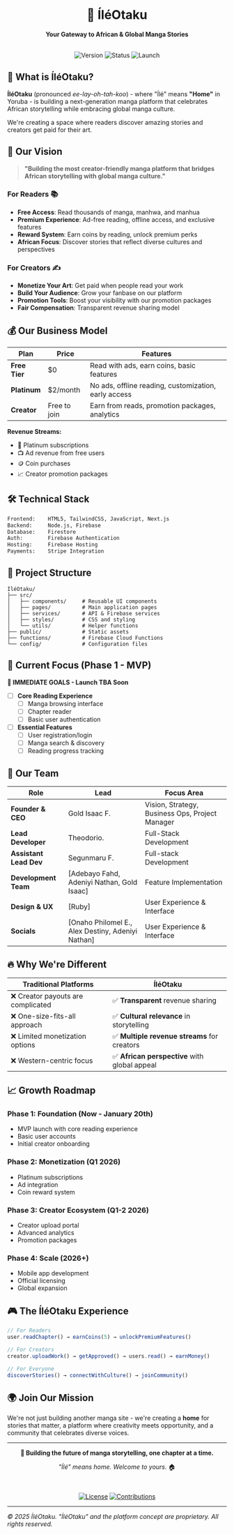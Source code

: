 # <div align="center">🎌 ÍléOtaku</div>

<div align="center">
<strong>Your Gateway to African & Global Manga Stories</strong>
</div>

<br>

<div align="center">

![Version](https://img.shields.io/badge/version-1.0.0-blue?style=for-the-badge)
![Status](https://img.shields.io/badge/status-development-orange?style=for-the-badge)
![Launch](https://img.shields.io/badge/launch-november_10th-brightgreen?style=for-the-badge)

</div>

## 🌟 What is ÍléOtaku?

**ÍléOtaku** (pronounced *ee-lay-oh-tah-koo*) - where "Ílé" means **"Home"** in Yoruba - is building a next-generation manga platform that celebrates African storytelling while embracing global manga culture.

We're creating a space where readers discover amazing stories and creators get paid for their art.

## 🚀 Our Vision

> **"Building the most creator-friendly manga platform that bridges African storytelling with global manga culture."**

### For Readers 📚
- **Free Access**: Read thousands of manga, manhwa, and manhua
- **Premium Experience**: Ad-free reading, offline access, and exclusive features
- **Reward System**: Earn coins by reading, unlock premium perks
- **African Focus**: Discover stories that reflect diverse cultures and perspectives

### For Creators ✍️
- **Monetize Your Art**: Get paid when people read your work
- **Build Your Audience**: Grow your fanbase on our platform
- **Promotion Tools**: Boost your visibility with our promotion packages
- **Fair Compensation**: Transparent revenue sharing model

## 💰 Our Business Model

| Plan | Price | Features |
|------|-------|----------|
| **Free Tier** | $0 | Read with ads, earn coins, basic features |
| **Platinum** | $2/month | No ads, offline reading, customization, early access |
| **Creator** | Free to join | Earn from reads, promotion packages, analytics |

**Revenue Streams:**
- 💎 Platinum subscriptions
- 📺 Ad revenue from free users  
- 🪙 Coin purchases
- 📈 Creator promotion packages

## 🛠️ Technical Stack

```bash
Frontend:    HTML5, TailwindCSS, JavaScript, Next.js
Backend:     Node.js, Firebase
Database:    Firestore
Auth:        Firebase Authentication
Hosting:     Firebase Hosting
Payments:    Stripe Integration
```

## 📁 Project Structure

```
ÍléOtaku/
├── src/
│   ├── components/     # Reusable UI components
│   ├── pages/          # Main application pages
│   ├── services/       # API & Firebase services
│   ├── styles/         # CSS and styling
│   └── utils/          # Helper functions
├── public/             # Static assets
├── functions/          # Firebase Cloud Functions
└── config/             # Configuration files
```

## 🎯 Current Focus (Phase 1 - MVP)

**🚨 IMMEDIATE GOALS - Launch TBA Soon**

- [ ] **Core Reading Experience**
  - [ ] Manga browsing interface
  - [ ] Chapter reader
  - [ ] Basic user authentication

- [ ] **Essential Features**
  - [ ] User registration/login
  - [ ] Manga search & discovery
  - [ ] Reading progress tracking

## 👥 Our Team

| Role | Lead | Focus Area |
|------|------|------------|
| **Founder & CEO** | Gold Isaac F. | Vision, Strategy, Business Ops, Project Manager |
| **Lead Developer** | Theodorio. | Full-Stack Development |
| **Assistant Lead Dev** | Segunmaru F. | Full-stack Development |
| **Development Team** | [Adebayo Fahd, Adeniyi Nathan, Gold Isaac] | Feature Implementation |
| **Design & UX** | [Ruby] | User Experience & Interface |
| **Socials** | [Onaho Philomel E., Alex Destiny, Adeniyi Nathan] | User Experience & Interface |


## 🔥 Why We're Different

| Traditional Platforms | ÍléOtaku |
|-----------------------|----------|
| ❌ Creator payouts are complicated | ✅ **Transparent** revenue sharing |
| ❌ One-size-fits-all approach | ✅ **Cultural relevance** in storytelling |
| ❌ Limited monetization options | ✅ **Multiple revenue streams** for creators |
| ❌ Western-centric focus | ✅ **African perspective** with global appeal |

## 📈 Growth Roadmap

### Phase 1: Foundation (Now - January 20th)
- MVP launch with core reading experience
- Basic user accounts
- Initial creator onboarding

### Phase 2: Monetization (Q1 2026)
- Platinum subscriptions
- Ad integration
- Coin reward system

### Phase 3: Creator Ecosystem (Q1-2 2026)
- Creator upload portal
- Advanced analytics
- Promotion packages

### Phase 4: Scale (2026+)
- Mobile app development
- Official licensing
- Global expansion

## 🎮 The ÍléOtaku Experience

```javascript
// For Readers
user.readChapter() → earnCoins(5) → unlockPremiumFeatures()

// For Creators  
creator.uploadWork() → getApproved() → users.read() → earnMoney()

// For Everyone
discoverStories() → connectWithCulture() → joinCommunity()
```

## 🌍 Join Our Mission

We're not just building another manga site - we're creating a **home** for stories that matter, a platform where creativity meets opportunity, and a community that celebrates diverse voices.

---

<div align="center">

**💫 Building the future of manga storytelling, one chapter at a time.**

*"Ílé" means home. Welcome to yours.* 🏠

</div>

<br>

<div align="center">

[![License](https://img.shields.io/badge/license-MIT-green?style=for-the-badge)](LICENSE)
[![Contributions](https://img.shields.io/badge/contributions-welcome-brightgreen?style=for-the-badge)](CONTRIBUTING.md)

</div>

---

*© 2025 ÍléOtaku. "ÍléOtaku" and the platform concept are proprietary. All rights reserved.*
